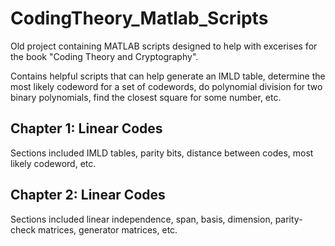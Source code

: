 # CodingTheory_Matlab_Scripts

Old project containing MATLAB scripts designed to help with excerises for the book "Coding Theory and Cryptography".

Contains helpful scripts that can help generate an IMLD table, determine the most likely codeword for a set of codewords, do polynomial division for two binary polynomials, find the closest square for some number, etc.

<h2>Chapter 1: Linear Codes</h2>
Sections included IMLD tables, parity bits, distance between codes, most likely codeword, etc.

<h2>Chapter 2: Linear Codes</h2>
Sections included linear independence, span, basis, dimension, parity-check matrices, generator matrices, etc.
